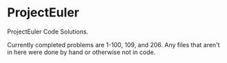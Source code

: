 # ProjectEuler
ProjectEuler Code Solutions.

Currently completed problems are 1-100, 109, and 206. Any files that aren't in here were done by hand or otherwise not in code.
